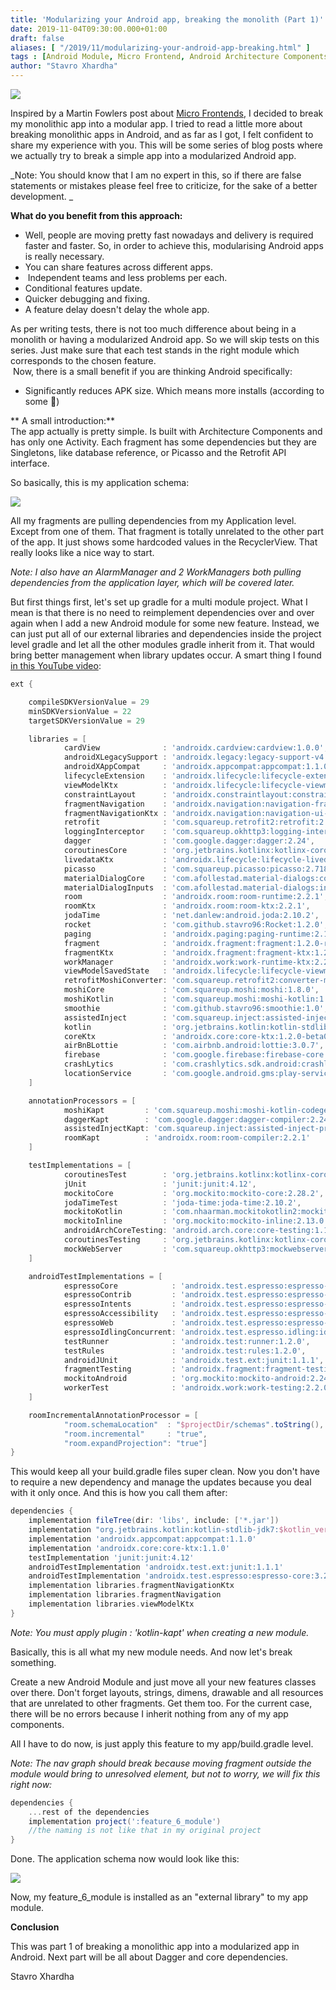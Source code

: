 ```yaml
---
title: 'Modularizing your Android app, breaking the monolith (Part 1)'
date: 2019-11-04T09:30:00.000+01:00
draft: false
aliases: [ "/2019/11/modularizing-your-android-app-breaking.html" ]
tags : [Android Module, Micro Frontend, Android Architecture Components, Android Multi Module]
author: "Stavro Xhardha"
---
```


[![](https://1.bp.blogspot.com/-t-k6QGxwi4c/XbyQY_hu1FI/AAAAAAAAQK0/5j6A8G0OoXU0CkHTLBtSn_EsVVhhjgixwCLcBGAsYHQ/s1600/kane-reinholdtsen-kNo6H-MDTzA-unsplash.jpg)](https://1.bp.blogspot.com/-t-k6QGxwi4c/XbyQY_hu1FI/AAAAAAAAQK0/5j6A8G0OoXU0CkHTLBtSn_EsVVhhjgixwCLcBGAsYHQ/s1600/kane-reinholdtsen-kNo6H-MDTzA-unsplash.jpg)

  
Inspired by a Martin Fowlers post about [Micro Frontends](https://martinfowler.com/articles/micro-frontends.html), I decided to break my monolithic app into a modular app. I tried to read a little more about breaking monolithic apps in Android, and as far as I got, I felt confident to share my experience with you. This will be some series of blog posts where we actually try to break a simple app into a modularized Android app.  
  
_Note: You should know that I am no expert in this, so if there are false statements or mistakes please feel free to criticize, for the sake of a better development. _  
  
**What do you benefit from this approach:**  

*   Well, people are moving pretty fast nowadays and delivery is required faster and faster. So, in order to achieve this, modularising Android apps is really necessary.
*   You can share features across different apps.
*    Independent teams and less problems per each.
*   Conditional features update.
*   Quicker debugging and fixing.
*   A feature delay doesn't delay the whole app.

As per writing tests, there is not too much difference about being in a monolith or having a modularized Android app. So we will skip tests on this series. Just make sure that each test stands in the right module which corresponds to the chosen feature.  
 Now, there is a small benefit if you are thinking Android specifically:  

*   Significantly reduces APK size. Which means more installs (according to some 🌚)

  
** A small introduction:**  
The app actually is pretty simple. Is built with Architecture Components and has only one Activity. Each fragment has some dependencies but they are Singletons, like database reference, or Picasso and the Retrofit API interface.  
  
So basically, this is my application schema:  
  

[![](https://1.bp.blogspot.com/-EsLKUeP8Bdk/Xb2Z-XmrmeI/AAAAAAAAQLU/9C7pqG6QoxMns3z1ZDxGQDOIzQYeZ9DEACLcBGAsYHQ/s1600/Multi%2BModule%2BRefactoring%2BDiagram.jpg)](https://1.bp.blogspot.com/-EsLKUeP8Bdk/Xb2Z-XmrmeI/AAAAAAAAQLU/9C7pqG6QoxMns3z1ZDxGQDOIzQYeZ9DEACLcBGAsYHQ/s1600/Multi%2BModule%2BRefactoring%2BDiagram.jpg)

  
All my fragments are pulling dependencies from my Application level. Except from one of them. That fragment is totally unrelated to the other part of the app. It just shows some hardcoded values in the RecyclerView. That really looks like a nice way to start.  
  
_Note: I also have an AlarmManager and 2 WorkManagers both pulling dependencies from the application layer, which will be covered later._  
  
But first things first, let's set up gradle for a multi module project. What I mean is that there is no need to reimplement dependencies over and over again when I add a new Android module for some new feature. Instead, we can just put all of our external libraries and dependencies inside the project level gradle and let all the other modules gradle inherit from it. That would bring better management when library updates occur. A smart thing I found [in this YouTube video](https://www.youtube.com/watch?v=TWLkswxjSr0&t=1902s):  

```groovy
ext {

    compileSDKVersionValue = 29
    minSDKVersionValue = 22
    targetSDKVersionValue = 29

    libraries = [
            cardView              : 'androidx.cardview:cardview:1.0.0',
            androidXLegacySupport : 'androidx.legacy:legacy-support-v4:1.0.0',
            androidXAppCompat     : 'androidx.appcompat:appcompat:1.1.0',
            lifecycleExtension    : 'androidx.lifecycle:lifecycle-extensions:2.1.0',
            viewModelKtx          : 'androidx.lifecycle:lifecycle-viewmodel-ktx:2.2.0-rc01',
            constraintLayout      : 'androidx.constraintlayout:constraintlayout:2.0.0-beta3',
            fragmentNavigation    : 'androidx.navigation:navigation-fragment-ktx:2.2.0-rc01',
            fragmentNavigationKtx : 'androidx.navigation:navigation-ui-ktx:2.2.0-rc01',
            retrofit              : 'com.squareup.retrofit2:retrofit:2.6.1',
            loggingInterceptor    : 'com.squareup.okhttp3:logging-interceptor:4.1.0',
            dagger                : 'com.google.dagger:dagger:2.24',
            coroutinesCore        : 'org.jetbrains.kotlinx:kotlinx-coroutines-core:1.3.2',
            livedataKtx           : 'androidx.lifecycle:lifecycle-livedata-ktx:2.2.0-rc01',
            picasso               : 'com.squareup.picasso:picasso:2.71828',
            materialDialogCore    : 'com.afollestad.material-dialogs:core:2.8.1',
            materialDialogInputs  : 'com.afollestad.material-dialogs:input:3.0.0-rc2',
            room                  : 'androidx.room:room-runtime:2.2.1',
            roomKtx               : 'androidx.room:room-ktx:2.2.1',
            jodaTime              : 'net.danlew:android.joda:2.10.2',
            rocket                : 'com.github.stavro96:Rocket:1.2.0',
            paging                : 'androidx.paging:paging-runtime:2.1.0',
            fragment              : 'androidx.fragment:fragment:1.2.0-rc01',
            fragmentKtx           : 'androidx.fragment:fragment-ktx:1.2.0-rc01',
            workManager           : 'androidx.work:work-runtime-ktx:2.2.0',
            viewModelSavedState   : 'androidx.lifecycle:lifecycle-viewmodel-savedstate:1.0.0-rc01',
            retrofitMoshiConverter: 'com.squareup.retrofit2:converter-moshi:2.4.0',
            moshiCore             : 'com.squareup.moshi:moshi:1.8.0',
            moshiKotlin           : 'com.squareup.moshi:moshi-kotlin:1.6.0',
            smoothie              : 'com.github.stavro96:smoothie:1.0',
            assistedInject        : 'com.squareup.inject:assisted-inject-annotations-dagger2:0.5.0',
            kotlin                : 'org.jetbrains.kotlin:kotlin-stdlib-jdk7:$kotlin_version',
            coreKtx               : 'androidx.core:core-ktx:1.2.0-beta01',
            airBnBLottie          : 'com.airbnb.android:lottie:3.0.7',
            firebase              : 'com.google.firebase:firebase-core:17.2.1',
            crashLytics           : 'com.crashlytics.sdk.android:crashlytics:2.10.1',
            locationService       : 'com.google.android.gms:play-services-location:17.0.0'
    ]

    annotationProcessors = [
            moshiKapt         : 'com.squareup.moshi:moshi-kotlin-codegen:1.8.0',
            daggerKapt        : 'com.google.dagger:dagger-compiler:2.24',
            assistedInjectKapt: 'com.squareup.inject:assisted-inject-processor-dagger2:0.5.0',
            roomKapt          : 'androidx.room:room-compiler:2.2.1'
    ]

    testImplementations = [
            coroutinesTest        : 'org.jetbrains.kotlinx:kotlinx-coroutines-test:1.3.2',
            jUnit                 : 'junit:junit:4.12',
            mockitoCore           : 'org.mockito:mockito-core:2.28.2',
            jodaTimeTest          : 'joda-time:joda-time:2.10.2',
            mockitoKotlin         : 'com.nhaarman.mockitokotlin2:mockito-kotlin:2.1.0',
            mockitoInline         : 'org.mockito:mockito-inline:2.13.0',
            androidArchCoreTesting: 'android.arch.core:core-testing:1.1.1',
            coroutinesTesting     : 'org.jetbrains.kotlinx:kotlinx-coroutines-test:1.3.2',
            mockWebServer         : 'com.squareup.okhttp3:mockwebserver:4.1.0'
    ]

    androidTestImplementations = [
            espressoCore            : 'androidx.test.espresso:espresso-core:3.2.0',
            espressoContrib         : 'androidx.test.espresso:espresso-contrib:3.2.0',
            espressoIntents         : 'androidx.test.espresso:espresso-intents:3.2.0',
            espressoAccessibility   : 'androidx.test.espresso:espresso-accessibility:3.2.0',
            espressoWeb             : 'androidx.test.espresso:espresso-web:3.2.0',
            espressoIdlingConcurrent: 'androidx.test.espresso.idling:idling-concurrent:3.2.0',
            testRunner              : 'androidx.test:runner:1.2.0',
            testRules               : 'androidx.test:rules:1.2.0',
            androidJUnit            : 'androidx.test.ext:junit:1.1.1',
            fragmentTesting         : 'androidx.fragment:fragment-testing:1.2.0-rc01',
            mockitoAndroid          : 'org.mockito:mockito-android:2.24.5',
            workerTest              : 'androidx.work:work-testing:2.2.0'
    ]

    roomIncrementalAnnotationProcessor = [
            "room.schemaLocation"  : "$projectDir/schemas".toString(),
            "room.incremental"     : "true",
            "room.expandProjection": "true"]
}
```
  
This would keep all your build.gradle files super clean. Now you don't have to require a new dependency and manage the updates because you deal with it only once. And this is how you call them after:  
  
```groovy
dependencies {
    implementation fileTree(dir: 'libs', include: ['*.jar'])
    implementation "org.jetbrains.kotlin:kotlin-stdlib-jdk7:$kotlin_version"
    implementation 'androidx.appcompat:appcompat:1.1.0'
    implementation 'androidx.core:core-ktx:1.1.0'
    testImplementation 'junit:junit:4.12'
    androidTestImplementation 'androidx.test.ext:junit:1.1.1'
    androidTestImplementation 'androidx.test.espresso:espresso-core:3.2.0'
    implementation libraries.fragmentNavigationKtx
    implementation libraries.fragmentNavigation
    implementation libraries.viewModelKtx
}
```
  
_Note: You must apply plugin : 'kotlin-kapt' when creating a new module._  
  
Basically, this is all what my new module needs. And now let's break something.  
  
Create a new Android Module and just move all your new features classes over there. Don't forget layouts, strings, dimens, drawable and all resources that are unrelated to other fragments. Get them too. For the current case, there will be no errors because I inherit nothing from any of my app components.  
  
All I have to do now, is just apply this feature to my app/build.gradle level.  
  
_Note: The nav graph should break because moving fragment outside the module would bring to unresolved element, but not to worry, we will fix this right now:_  

```groovy
dependencies {
    ...rest of the dependencies 
    implementation project(':feature_6_module') 
    //the naming is not like that in my original project
}
```
  
Done. The application schema now would look like this:  
  

[![](https://1.bp.blogspot.com/-SKJ-0_sgYNU/Xb6p2JsjOZI/AAAAAAAAQL4/A8bjTdwbgnsqqgPhk1QqUqlffFFzYsLfACLcBGAsYHQ/s1600/Multi%2BModule%2BRefactoring%2BDiagram%2B%25281%2529.jpg)](https://1.bp.blogspot.com/-SKJ-0_sgYNU/Xb6p2JsjOZI/AAAAAAAAQL4/A8bjTdwbgnsqqgPhk1QqUqlffFFzYsLfACLcBGAsYHQ/s1600/Multi%2BModule%2BRefactoring%2BDiagram%2B%25281%2529.jpg)

  
Now, my feature\_6\_module is installed as an "external library" to my app module.  
  
**Conclusion**  
  
This was part 1 of breaking a monolithic app into a modularized app in Android. Next part will be all about Dagger and core dependencies.  
  
 Stavro Xhardha